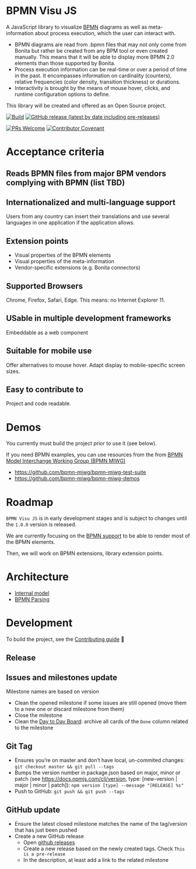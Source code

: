 # BPMN Visu JS
A JavaScript library to visualize [BPMN](https://www.omg.org/spec/BPMN/2.0.2/PDF) diagrams as well as meta-information about process execution, which the user can interact with.
  - BPMN diagrams are read from .bpmn files that may not only come from Bonita but rather be created from any BPM tool or even created manually. This means that it will be able to display more BPMN 2.0 elements than those supported by Bonita.
  - Process execution information can be real-time or over a period of time in the past. It encompasses information on cardinality (counters), relative frequencies (color density, transition thickness) or durations. 
  - Interactivity is brought by the means of mouse hover, clicks, and runtime configuration options to define.

This library will be created and offered as an Open Source project.

[![Build](https://github.com/bonitasoft-labs/bpmn-visu-js/workflows/Build/badge.svg)](https://github.com/bonitasoft-labs/bpmn-visu-js/actions)
[![GitHub release (latest by date including pre-releases)](https://img.shields.io/github/v/release/bonitasoft-labs/bpmn-visu-js?color=orange&include_prereleases)](https://github.com/bonitasoft-labs/bpmn-visu-js/releases)

[![PRs Welcome](https://img.shields.io/badge/PRs-welcome-brightgreen.svg?style=flat-square)](CONTRIBUTING.md)
[![Contributor Covenant](https://img.shields.io/badge/Contributor%20Covenant-v2.0%20adopted-ff69b4.svg)](CODE_OF_CONDUCT.md)

# Acceptance criteria

## Reads BPMN files from major BPM vendors complying with BPMN (list TBD)

## Internationalized and multi-language support
Users from any country can insert their translations and use several languages in one application if the application allows.

## Extension points
  * Visual properties of the BPMN elements
  * Visual properties of the meta-information
  * Vendor-specific extensions (e.g. Bonita connectors)
  
## Supported Browsers
Chrome, Firefox, Safari, Edge. This means: no Internet Explorer 11.

## USable in multiple development frameworks
Embeddable as a web component

## Suitable for mobile use
Offer alternatives to mouse hover.
Adapt display to mobile-specific screen sizes.

## Easy to contribute to
Project and code readable.

# Demos

You currently must build the project prior to use it (see below).

If you need BPMN examples, you can use resources from the from [BPMN Model Interchange Working Group (BPMN MIWG)](http://www.omgwiki.org/bpmn-miwg)
- https://github.com/bpmn-miwg/bpmn-miwg-test-suite
- https://github.com/bpmn-miwg/bpmn-miwg-demos


# Roadmap

`BPMN Visu JS` is in early development stages and is subject to changes until the `1.0.0` version is released.

We are currently focusing on the [BPMN support](docs/bpmn-support-roadmap.adoc) to be able to render most of the BPMN
elements.

Then, we will work on BPMN extensions, library extension points.

# Architecture
- [Internal model](docs/architecture/internal-model.adoc)
- [BPMN Parsing](docs/architecture/bpmn-parsing.adoc)

# Development

To build the project, see the [Contributing guide](CONTRIBUTING.md#Build) :slightly_smiling_face:

## Release

## Issues and milestones update

Milestone names are based on version
- Clean the opened milestone if some issues are still opened (move them to a new one or discard milestone from them)
- Close the milestone
- Clean the [Day to Day Board](https://github.com/bonitasoft-labs/bpmn-visu-js/projects/1): archive all cards of the
`Done` column related to the milestone


## Git Tag

- Ensures you’re on master and don’t have local, un-commited changes: `git checkout master && git pull --tags`
- Bumps the version number in package.json based on major, minor or patch (see https://docs.npmjs.com/cli/version, type:
 [new-version | major | minor | patch]): `npm version [type] --message "[RELEASE] %s"`
- Push to GitHub: `git push && git push --tags`

## GitHub update

- Ensure the latest closed milestone matches the name of the tag/version that has just been pushed
- Create a new GitHub release
  - Open [github releases](https://github.com/bonitasoft-labs/bpmn-visu-js/releases)
  - Create a new release based on the newly created tags. Check `This is a pre-release`
  - In the description, at least add a link to the related milestone
